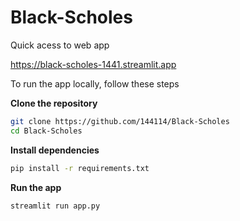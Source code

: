 # Black-Scholes

Quick acess to web app

https://black-scholes-1441.streamlit.app

To run the app locally, follow these steps

**Clone the repository**
```bash
git clone https://github.com/144114/Black-Scholes
cd Black-Scholes
```

**Install dependencies**
```bash
pip install -r requirements.txt
```

**Run the app**
```bash
streamlit run app.py
```

